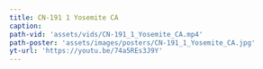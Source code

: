```yaml
---
title: CN-191 1 Yosemite CA
caption:
path-vid: 'assets/vids/CN-191_1_Yosemite_CA.mp4'
path-poster: 'assets/images/posters/CN-191_1_Yosemite_CA.jpg'
yt-url: 'https://youtu.be/74a5REs3J9Y'
---
```


